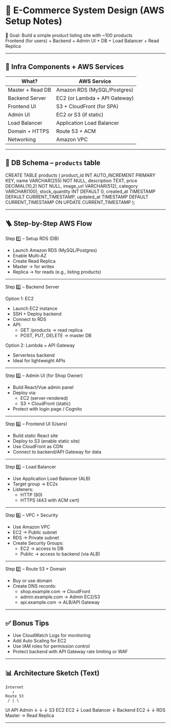 # 🛒 E-Commerce System Design (AWS Setup Notes)

🎯 Goal: Build a simple product listing site with ~100 products  
Frontend (for users) + Backend + Admin UI + DB + Load Balancer + Read Replica

---

## 🔧 Infra Components + AWS Services

| What?                   | AWS Service                    |
|-------------------------|--------------------------------|
| Master + Read DB        | Amazon RDS (MySQL/Postgres)    |
| Backend Server          | EC2 (or Lambda + API Gateway)  |
| Frontend UI             | S3 + CloudFront (for SPA)      |
| Admin UI                | EC2 or S3 (if static)          |
| Load Balancer           | Application Load Balancer      |
| Domain + HTTPS          | Route 53 + ACM                 |
| Networking              | Amazon VPC                     |

---

## 🧠 DB Schema – `products` table

CREATE TABLE products (
  product_id INT AUTO_INCREMENT PRIMARY KEY,
  name VARCHAR(255) NOT NULL,
  description TEXT,
  price DECIMAL(10,2) NOT NULL,
  image_url VARCHAR(512),
  category VARCHAR(100),
  stock_quantity INT DEFAULT 0,
  created_at TIMESTAMP DEFAULT CURRENT_TIMESTAMP,
  updated_at TIMESTAMP DEFAULT CURRENT_TIMESTAMP ON UPDATE CURRENT_TIMESTAMP
);

---

## 🪜 Step-by-Step AWS Flow

Step 1️⃣ – Setup RDS (DB)
- Launch Amazon RDS (MySQL/Postgres)
- Enable Multi-AZ
- Create Read Replica
- Master → for writes  
- Replica → for reads (e.g., listing products)

---

Step 2️⃣ – Backend Server

Option 1: EC2
- Launch EC2 instance
- SSH + Deploy backend
- Connect to RDS
- API:
  - GET /products → read replica
  - POST, PUT, DELETE → master DB

Option 2: Lambda + API Gateway
- Serverless backend
- Ideal for lightweight APIs

---

Step 3️⃣ – Admin UI (for Shop Owner)
- Build React/Vue admin panel
- Deploy via:
  - EC2 (server-rendered)
  - S3 + CloudFront (static)
- Protect with login page / Cognito

---

Step 4️⃣ – Frontend UI (Users)
- Build static React site
- Deploy to S3 (enable static site)
- Use CloudFront as CDN
- Connect to backend/API Gateway for data

---

Step 5️⃣ – Load Balancer
- Use Application Load Balancer (ALB)
- Target group → EC2s
- Listeners:
  - HTTP (80)
  - HTTPS (443 with ACM cert)

---

Step 6️⃣ – VPC + Security
- Use Amazon VPC
- EC2 → Public subnet
- RDS → Private subnet
- Create Security Groups:
  - EC2 → access to DB
  - Public → access to backend (via ALB)

---

Step 7️⃣ – Route 53 + Domain
- Buy or use domain
- Create DNS records:
  - shop.example.com → CloudFront
  - admin.example.com → Admin EC2/S3
  - api.example.com → ALB/API Gateway

---

## ✅ Bonus Tips

- Use CloudWatch Logs for monitoring
- Add Auto Scaling for EC2
- Use IAM roles for permission control
- Protect backend with API Gateway rate limiting or WAF

---

## 📊 Architecture Sketch (Text)

    Internet
       ↓
    Route 53
     / | \
   UI API Admin
   ↓   ↓     ↓
  S3  EC2   EC2
       ↓
  Load Balancer
       ↓
    Backend EC2
       ↓      ↓
   RDS Master  → Read Replica

---

